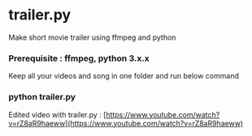 # trailer.py
Make short movie trailer using ffmpeg and python

### Prerequisite : ffmpeg, python 3.x.x

Keep all your videos and song in one folder and run below command

### python trailer.py

Edited video with trailer.py : [https://www.youtube.com/watch?v=rZ8aR9haeww](https://www.youtube.com/watch?v=rZ8aR9haeww)

